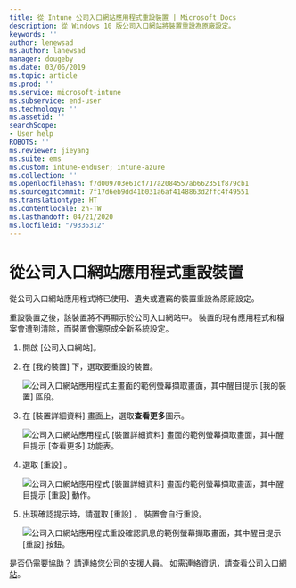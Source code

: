 ```yaml
---
title: 從 Intune 公司入口網站應用程式重設裝置 | Microsoft Docs
description: 從 Windows 10 版公司入口網站將裝置重設為原廠設定。
keywords: ''
author: lenewsad
ms.author: lanewsad
manager: dougeby
ms.date: 03/06/2019
ms.topic: article
ms.prod: ''
ms.service: microsoft-intune
ms.subservice: end-user
ms.technology: ''
ms.assetid: ''
searchScope:
- User help
ROBOTS: ''
ms.reviewer: jieyang
ms.suite: ems
ms.custom: intune-enduser; intune-azure
ms.collection: ''
ms.openlocfilehash: f7d009703e61cf717a2084557ab662351f879cb1
ms.sourcegitcommit: 7f17d6eb9dd41b031a6af4148863d2ffc4f49551
ms.translationtype: HT
ms.contentlocale: zh-TW
ms.lasthandoff: 04/21/2020
ms.locfileid: "79336312"
---
```

# <a name="reset-device-from-the-company-portal-app"></a>從公司入口網站應用程式重設裝置  

從公司入口網站應用程式將已使用、遺失或遭竊的裝置重設為原廠設定。  

重設裝置之後，該裝置將不再顯示於公司入口網站中。 裝置的現有應用程式和檔案會遭到清除，而裝置會還原成全新系統設定。  


1. 開啟 [公司入口網站]。  
2. 在 [我的裝置]  下，選取要重設的裝置。   

    ![公司入口網站應用程式主畫面的範例螢幕擷取畫面，其中醒目提示 [我的裝置] 區段。](./media/1802-cp-app-windows-home.png)  

3. 在 [裝置詳細資料]  畫面上，選取**查看更多**圖示。  

    ![公司入口網站應用程式 [裝置詳細資料] 畫面的範例螢幕擷取畫面，其中醒目提示 [查看更多] 功能表。](./media/1802-cp-app-windows-device-details.png)  

4. 選取 [重設]  。  

     ![公司入口網站應用程式 [裝置詳細資料] 畫面的範例螢幕擷取畫面，其中醒目提示 [重設] 動作。 ](./media/1802-cp-app-windows-device-details-reset.png)  

5. 出現確認提示時，請選取 [重設]  。 裝置會自行重設。  

     ![公司入口網站應用程式重設確認訊息的範例螢幕擷取畫面，其中醒目提示 [重設] 按鈕。 ](./media/1802-cp-app-windows-reset-confirm.png)  

是否仍需要協助？ 請連絡您公司的支援人員。 如需連絡資訊，請查看[公司入口網站](https://go.microsoft.com/fwlink/?linkid=2010980)。  
